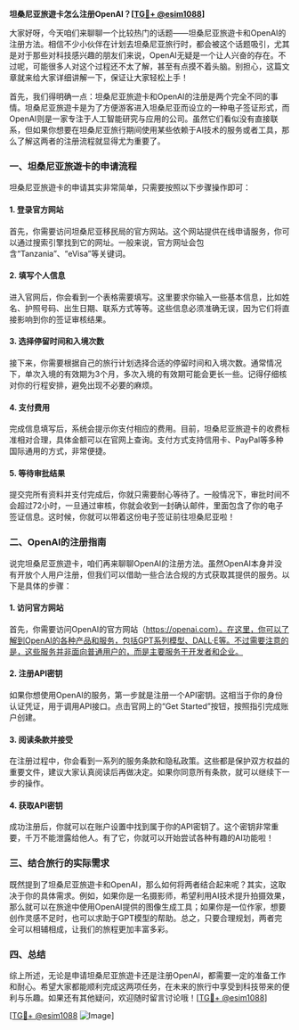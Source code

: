 **坦桑尼亚旅遊卡怎么注册OpenAI？[[TG💪+ @esim1088](https://t.me/s/esim1088)]**

大家好呀，今天咱们来聊聊一个比较热门的话题——坦桑尼亚旅遊卡和OpenAI的注册方法。相信不少小伙伴在计划去坦桑尼亚旅行时，都会被这个话题吸引，尤其是对于那些对科技感兴趣的朋友们来说，OpenAI无疑是一个让人兴奋的存在。不过呢，可能很多人对这个过程还不太了解，甚至有点摸不着头脑。别担心，这篇文章就来给大家详细讲解一下，保证让大家轻松上手！

首先，我们得明确一点：坦桑尼亚旅遊卡和OpenAI的注册是两个完全不同的事情。坦桑尼亚旅遊卡是为了方便游客进入坦桑尼亚而设立的一种电子签证形式，而OpenAI则是一家专注于人工智能研究与应用的公司。虽然它们看似没有直接联系，但如果你想要在坦桑尼亚旅行期间使用某些依赖于AI技术的服务或者工具，那么了解这两者的注册流程就显得尤为重要了。

### **一、坦桑尼亚旅遊卡的申请流程**

坦桑尼亚旅遊卡的申请其实非常简单，只需要按照以下步骤操作即可：

#### **1. 登录官方网站**
首先，你需要访问坦桑尼亚移民局的官方网站。这个网站提供在线申请服务，你可以通过搜索引擎找到它的网址。一般来说，官方网址会包含“Tanzania”、“eVisa”等关键词。

#### **2. 填写个人信息**
进入官网后，你会看到一个表格需要填写。这里要求你输入一些基本信息，比如姓名、护照号码、出生日期、联系方式等等。这些信息必须准确无误，因为它们将直接影响到你的签证审核结果。

#### **3. 选择停留时间和入境次数**
接下来，你需要根据自己的旅行计划选择合适的停留时间和入境次数。通常情况下，单次入境的有效期为3个月，多次入境的有效期可能会更长一些。记得仔细核对你的行程安排，避免出现不必要的麻烦。

#### **4. 支付费用**
完成信息填写后，系统会提示你支付相应的费用。目前，坦桑尼亚旅遊卡的收费标准相对合理，具体金额可以在官网上查询。支付方式支持信用卡、PayPal等多种国际通用的方式，非常便捷。

#### **5. 等待审批结果**
提交完所有资料并支付完成后，你就只需要耐心等待了。一般情况下，审批时间不会超过72小时，一旦通过审核，你就会收到一封确认邮件，里面包含了你的电子签证信息。这时候，你就可以带着这份电子签证前往坦桑尼亚啦！

### **二、OpenAI的注册指南**

说完坦桑尼亚旅遊卡，咱们再来聊聊OpenAI的注册方法。虽然OpenAI本身并没有开放个人用户注册，但我们可以借助一些合法合规的方式获取其提供的服务。以下是具体的步骤：

#### **1. 访问官方网站**
首先，你需要访问OpenAI的官方网站（https://openai.com）。在这里，你可以了解到OpenAI的各种产品和服务，包括GPT系列模型、DALL·E等。不过需要注意的是，这些服务并非面向普通用户的，而是主要服务于开发者和企业。

#### **2. 注册API密钥**
如果你想使用OpenAI的服务，第一步就是注册一个API密钥。这相当于你的身份认证凭证，用于调用API接口。点击官网上的“Get Started”按钮，按照指引完成账户创建。

#### **3. 阅读条款并接受**
在注册过程中，你会看到一系列的服务条款和隐私政策。这些都是保护双方权益的重要文件，建议大家认真阅读后再做决定。如果你同意所有条款，就可以继续下一步的操作。

#### **4. 获取API密钥**
成功注册后，你就可以在账户设置中找到属于你的API密钥了。这个密钥非常重要，千万不能泄露给他人。有了它，你就可以开始尝试各种有趣的AI功能啦！

### **三、结合旅行的实际需求**

既然提到了坦桑尼亚旅遊卡和OpenAI，那么如何将两者结合起来呢？其实，这取决于你的具体需求。例如，如果你是一名摄影师，希望利用AI技术提升拍摄效果，那么就可以在旅途中使用OpenAI提供的图像生成工具；如果你是一位作家，想要创作灵感不足时，也可以求助于GPT模型的帮助。总之，只要合理规划，两者完全可以相辅相成，让我们的旅程更加丰富多彩。

### **四、总结**

综上所述，无论是申请坦桑尼亚旅遊卡还是注册OpenAI，都需要一定的准备工作和耐心。希望大家都能顺利完成这两项任务，在未来的旅行中享受到科技带来的便利与乐趣。如果还有其他疑问，欢迎随时留言讨论哦！[[TG💪+ @esim1088](https://t.me/s/esim1088)]

[[TG💪+ @esim1088](https://t.me/s/esim1088) ![Image](https://i.postimg.cc/4NQfJmqS/Snipaste-2025-05-13-00-14-12.png)]